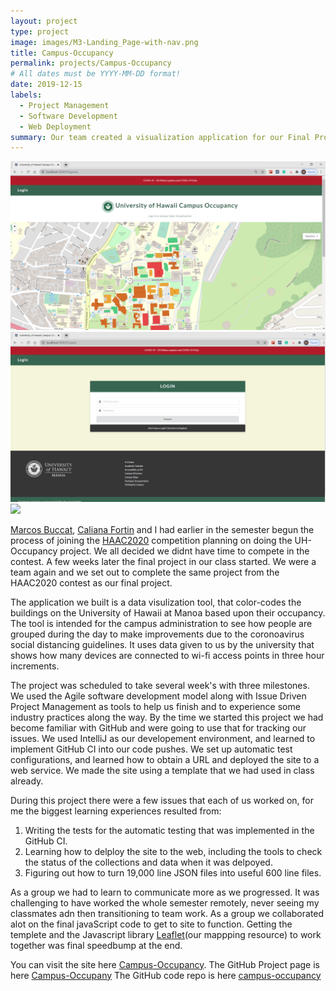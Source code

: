 ```yaml
---
layout: project
type: project
image: images/M3-Landing_Page-with-nav.png
title: Campus-Occupancy
permalink: projects/Campus-Occupancy
# All dates must be YYYY-MM-DD format!
date: 2019-12-15
labels:
  - Project Management
  - Software Development
  - Web Deployment
summary: Our team created a visualization application for our Final Project submission.
---
```


<div class="ui small rounded images">
  <img class="ui image" src="../images/M3-Landing-Page-with-nav.png">
  <img class="ui image" src="../images/M3-Login-page.png">
  <img class="ui image" src="../images/M3-Edit-page-data.png">
</div>

[Marcos Buccat](https://buccatm.github.io/), [Caliana Fortin](https://calianafortin.github.io/) and I had earlier in the semester begun the process of joining the [HAAC2020](https://hacc.hawaii.gov/) competition planning on doing the UH-Occupancy project.  We all decided we didnt have time to compete in the contest.  A few weeks later the final project in our class started. We were a team again and we set out to complete the same project from the HAAC2020 contest as our final project.

The application we built is a data visulization tool, that color-codes the buildings on the University of Hawaii at Manoa based upon their occupancy.  The tool is intended for the campus administration to see how people are grouped during the day to make improvements due to the coronoavirus social distancing guidelines.  It uses data given to us by the university that shows how many devices are connected to wi-fi access points in three hour increments.

The project was scheduled to take several week's with three milestones.  We used the Agile software development model along with Issue Driven Project Management as tools to help us finish and to experience some industry practices along the way.  By the time we started this project we had become familiar with GitHub and were going to use that for tracking our issues.  We used IntelliJ as our developement environment, and learned to implement GitHub CI into our code pushes. We set up automatic test configurations, and learned how to obtain a URL and deployed the site to a web service.  We made the site using a template that we had used in class already.

During this project there were a few issues that each of us worked on, for me the biggest learning experiences resulted from:
1) Writing the tests for the automatic testing that was implemented in the GitHub CI.
2) Learning how to delploy the site to the web, including the tools to check the status of the collections and data when it was delpoyed.
3) Figuring out how to turn 19,000 line JSON files into useful 600 line files.

As a group we had to learn to communicate more as we progressed.  It was challenging to have worked the whole semester remotely, never seeing my classmates adn then transitioning to team work.  As a group we collaborated alot on the final javaScript code to get to site to function.  Getting the templete and the Javascript library [Leaflet](https://leafletjs.com/reference-1.7.1.html)(our mappping resource) to work together was final speedbump at the end.

You can visit the site here [Campus-Occupancy](https://campus-occupancy.top/#/).
The GitHub Project page is here [Campus-Occupany](https://campus-occupancy.github.io/)
The GitHub code repo is here [campus-occupancy](https://github.com/campus-occupancy/campus-occupancy)

